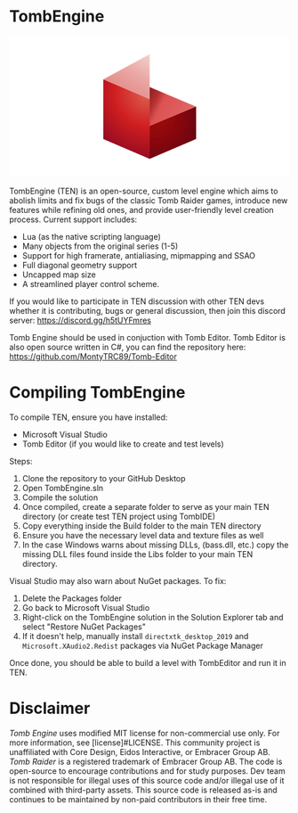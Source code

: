 # TombEngine 

![Logo](https://github.com/MontyTRC89/TombEngine/blob/7c50d26ca898c74978336d41e16ce3ce0c8ecacd/TEN%20logo.png)

TombEngine (TEN) is an open-source, custom level engine which aims to abolish limits and fix bugs of the classic Tomb Raider games, introduce new features while refining old ones, and provide user-friendly level creation process. Current support includes:
- Lua (as the native scripting language)
- Many objects from the original series (1-5)
- Support for high framerate, antialiasing, mipmapping and SSAO
- Full diagonal geometry support
- Uncapped map size
- A streamlined player control scheme.

If you would like to participate in TEN discussion with other TEN devs whether it is contributing, bugs or general discussion, then join this discord server: https://discord.gg/h5tUYFmres

Tomb Engine should be used in conjuction with Tomb Editor. Tomb Editor is also open source written in C#, you can find the repository here: https://github.com/MontyTRC89/Tomb-Editor

# Compiling TombEngine
To compile TEN, ensure you have installed:
- Microsoft Visual Studio 
- Tomb Editor (if you would like to create and test levels)

Steps:
1) Clone the repository to your GitHub Desktop
2) Open TombEngine.sln
4) Compile the solution
5) Once compiled, create a separate folder to serve as your main TEN directory (or create test TEN project using TombIDE)
6) Copy everything inside the Build folder to the main TEN directory
7) Ensure you have the necessary level data and texture files as well
8) In the case Windows warns about missing DLLs, (bass.dll, etc.) copy the missing DLL files found inside the Libs folder to your main TEN directory.

Visual Studio may also warn about NuGet packages. To fix:
1) Delete the Packages folder
2) Go back to Microsoft Visual Studio
3) Right-click on the TombEngine solution in the Solution Explorer tab and select "Restore NuGet Packages"
4) If it doesn't help, manually install  `directxtk_desktop_2019` and `Microsoft.XAudio2.Redist` packages via NuGet Package Manager

Once done, you should be able to build a level with TombEditor and run it in TEN.

# Disclaimer
*Tomb Engine* uses modified MIT license for non-commercial use only. For more information, see [license]#LICENSE. This community project is unaffiliated with Core Design, Eidos Interactive, or Embracer Group AB. *Tomb Raider* is a registered trademark of Embracer Group AB. The code is open-source to encourage contributions and for study purposes. Dev team is not responsible for illegal uses of this source code and/or illegal use of it combined with third-party assets. This source code is released as-is and continues to be maintained by non-paid contributors in their free time.


